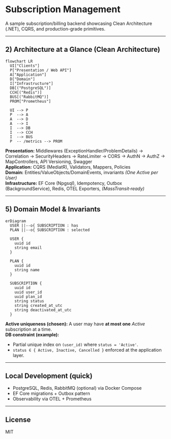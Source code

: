 # Subscription Management

A sample subscription/billing backend showcasing Clean Architecture (.NET), CQRS, and production-grade primitives.

---

## 2) Architecture at a Glance (Clean Architecture)

```mermaid
flowchart LR
  UI["Clients"]
  P["Presentation / Web API"]
  A["Application"]
  D["Domain"]
  I["Infrastructure"]
  DB[("PostgreSQL")]
  CCH[("Redis")]
  BUS[("RabbitMQ")]
  PROM["Prometheus"]

  UI --> P
  P  --> A
  A  --> D
  A  --> I
  I  --> DB
  I  --> CCH
  I  --> BUS
  P  -- /metrics --> PROM
```

**Presentation:** Middlewares (ExceptionHandler/ProblemDetails) → Correlation → SecurityHeaders → RateLimiter → CORS → AuthN → AuthZ → MapControllers, API Versioning, Swagger  
**Application:** CQRS (MediatR), Validators, Mappers, Policies  
**Domain:** Entities/ValueObjects/DomainEvents, invariants *(One Active per User)*  
**Infrastructure:** EF Core (Npgsql), Idempotency, Outbox (BackgroundService), Redis, OTEL Exporters, *(MassTransit‑ready)*

---

## 5) Domain Model & Invariants

```mermaid
erDiagram
  USER ||--o{ SUBSCRIPTION : has
  PLAN ||--o{ SUBSCRIPTION : selected

  USER {
    uuid id
    string email
  }

  PLAN {
    uuid id
    string name
  }

  SUBSCRIPTION {
    uuid id
    uuid user_id
    uuid plan_id
    string status
    string created_at_utc
    string deactivated_at_utc
  }
```

**Active uniqueness (chosen):** A user may have **at most one** *Active* subscription at a time.  
**DB constraint (example):**
- Partial unique index on `(user_id)` where `status = 'Active'`.
- `status ∈ { Active, Inactive, Cancelled }` enforced at the application layer.

---

## Local Development (quick)
- PostgreSQL, Redis, RabbitMQ (optional) via Docker Compose
- EF Core migrations + Outbox pattern
- Observability via OTEL + Prometheus

---

## License
MIT
